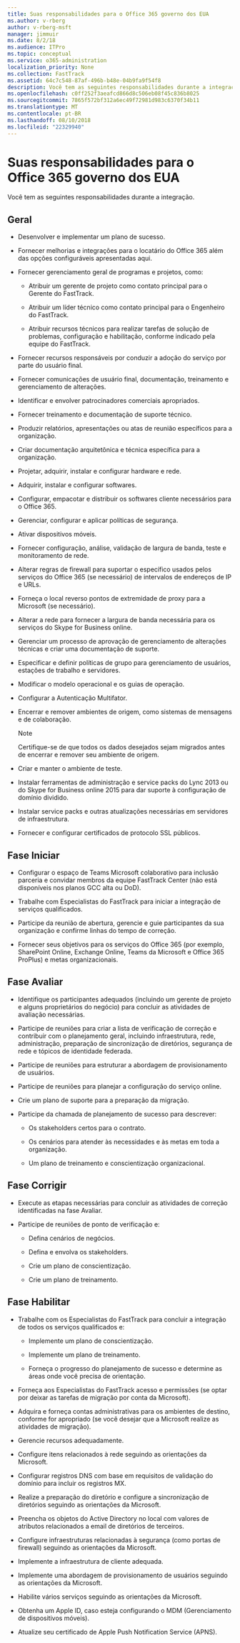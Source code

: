 ```yaml
---
title: Suas responsabilidades para o Office 365 governo dos EUA
ms.author: v-rberg
author: v-rberg-msft
manager: jimmuir
ms.date: 8/2/18
ms.audience: ITPro
ms.topic: conceptual
ms.service: o365-administration
localization_priority: None
ms.collection: FastTrack
ms.assetid: 64c7c548-87af-496b-b48e-04b9fa9f54f8
description: Você tem as seguintes responsabilidades durante a integração.
ms.openlocfilehash: c0ff252f3aeafcd866d8c506eb08f45c836b8025
ms.sourcegitcommit: 7865f572bf312a6ec49f72981d983c6370f34b11
ms.translationtype: MT
ms.contentlocale: pt-BR
ms.lasthandoff: 08/10/2018
ms.locfileid: "22329940"
---
```

# <a name="your-responsibilities-for-office-365-us-government"></a>Suas responsabilidades para o Office 365 governo dos EUA

Você tem as seguintes responsabilidades durante a integração.
  
## <a name="general"></a>Geral

- Desenvolver e implementar um plano de sucesso.
    
- Fornecer melhorias e integrações para o locatário do Office 365 além das opções configuráveis apresentadas aqui. 
    
- Fornecer gerenciamento geral de programas e projetos, como: 
    
  - Atribuir um gerente de projeto como contato principal para o Gerente do FastTrack.
    
  - Atribuir um líder técnico como contato principal para o Engenheiro do FastTrack.
    
  - Atribuir recursos técnicos para realizar tarefas de solução de problemas, configuração e habilitação, conforme indicado pela equipe do FastTrack. 
    
- Fornecer recursos responsáveis por conduzir a adoção do serviço por parte do usuário final.
    
- Fornecer comunicações de usuário final, documentação, treinamento e gerenciamento de alterações.
    
- Identificar e envolver patrocinadores comerciais apropriados. 
    
- Fornecer treinamento e documentação de suporte técnico. 
    
- Produzir relatórios, apresentações ou atas de reunião específicos para a organização. 
    
- Criar documentação arquitetônica e técnica específica para a organização. 
    
- Projetar, adquirir, instalar e configurar hardware e rede. 
    
- Adquirir, instalar e configurar softwares. 
    
- Configurar, empacotar e distribuir os softwares cliente necessários para o Office 365.
    
- Gerenciar, configurar e aplicar políticas de segurança.
    
- Ativar dispositivos móveis.
    
- Fornecer configuração, análise, validação de largura de banda, teste e monitoramento de rede. 

- Alterar regras de firewall para suportar o específico usados pelos serviços do Office 365 (se necessário) de intervalos de endereços de IP e URLs.

- Forneça o local reverso pontos de extremidade de proxy para a Microsoft (se necessário). 
    
- Alterar a rede para fornecer a largura de banda necessária para os serviços do Skype for Business online.
    
- Gerenciar um processo de aprovação de gerenciamento de alterações técnicas e criar uma documentação de suporte.
    
- Especificar e definir políticas de grupo para gerenciamento de usuários, estações de trabalho e servidores.
    
- Modificar o modelo operacional e os guias de operação.
    
- Configurar a Autenticação Multifator.
    
- Encerrar e remover ambientes de origem, como sistemas de mensagens e de colaboração. 
    
    > [!NOTE]
    > Certifique-se de que todos os dados desejados sejam migrados antes de encerrar e remover seu ambiente de origem. 
  
- Criar e manter o ambiente de teste.
    
- Instalar ferramentas de administração e service packs do Lync 2013 ou do Skype for Business online 2015 para dar suporte à configuração de domínio dividido.
    
- Instalar service packs e outras atualizações necessárias em servidores de infraestrutura. 
    
- Fornecer e configurar certificados de protocolo SSL públicos. 
    
## <a name="initiate-phase"></a>Fase Iniciar

- Configurar o espaço de Teams Microsoft colaborativo para inclusão parceria e convidar membros da equipe FastTrack Center (não está disponíveis nos planos GCC alta ou DoD).
    
- Trabalhe com Especialistas do FastTrack para iniciar a integração de serviços qualificados. 
    
- Participe da reunião de abertura, gerencie e guie participantes da sua organização e confirme linhas do tempo de correção.
    
- Fornecer seus objetivos para os serviços do Office 365 (por exemplo, SharePoint Online, Exchange Online, Teams da Microsoft e Office 365 ProPlus) e metas organizacionais.
    
## <a name="assess-phase"></a>Fase Avaliar

- Identifique os participantes adequados (incluindo um gerente de projeto e alguns proprietários do negócio) para concluir as atividades de avaliação necessárias. 
    
- Participe de reuniões para criar a lista de verificação de correção e contribuir com o planejamento geral, incluindo infraestrutura, rede, administração, preparação de sincronização de diretórios, segurança de rede e tópicos de identidade federada. 
    
- Participe de reuniões para estruturar a abordagem de provisionamento de usuários. 
    
- Participe de reuniões para planejar a configuração do serviço online. 
    
- Crie um plano de suporte para a preparação da migração. 
    
- Participe da chamada de planejamento de sucesso para descrever:
    
  - Os stakeholders certos para o contrato.
    
  - Os cenários para atender às necessidades e às metas em toda a organização.
    
  - Um plano de treinamento e conscientização organizacional.
    
## <a name="remediate-phase"></a>Fase Corrigir

- Execute as etapas necessárias para concluir as atividades de correção identificadas na fase Avaliar. 
    
- Participe de reuniões de ponto de verificação e: 
    
  - Defina cenários de negócios.
    
  - Defina e envolva os stakeholders.
    
  - Crie um plano de conscientização.
    
  - Crie um plano de treinamento.
    
## <a name="enable-phase"></a>Fase Habilitar

- Trabalhe com os Especialistas do FastTrack para concluir a integração de todos os serviços qualificados e:
    
  - Implemente um plano de conscientização.
    
  - Implemente um plano de treinamento.
    
  - Forneça o progresso do planejamento de sucesso e determine as áreas onde você precisa de orientação.
    
- Forneça aos Especialistas do FastTrack acesso e permissões (se optar por deixar as tarefas de migração por conta da Microsoft).
    
- Adquira e forneça contas administrativas para os ambientes de destino, conforme for apropriado (se você desejar que a Microsoft realize as atividades de migração).
    
- Gerencie recursos adequadamente. 
    
- Configure itens relacionados à rede seguindo as orientações da Microsoft.
    
- Configurar registros DNS com base em requisitos de validação do domínio para incluir os registros MX.
    
- Realize a preparação do diretório e configure a sincronização de diretórios seguindo as orientações da Microsoft.
    
- Preencha os objetos do Active Directory no local com valores de atributos relacionados a email de diretórios de terceiros.
    
- Configure infraestruturas relacionadas à segurança (como portas de firewall) seguindo as orientações da Microsoft.
    
- Implemente a infraestrutura de cliente adequada.
    
- Implemente uma abordagem de provisionamento de usuários seguindo as orientações da Microsoft.
    
- Habilite vários serviços seguindo as orientações da Microsoft.
    
- Obtenha um Apple ID, caso esteja configurando o MDM (Gerenciamento de dispositivos móveis).
    
- Atualize seu certificado de Apple Push Notification Service (APNS).
    

  

